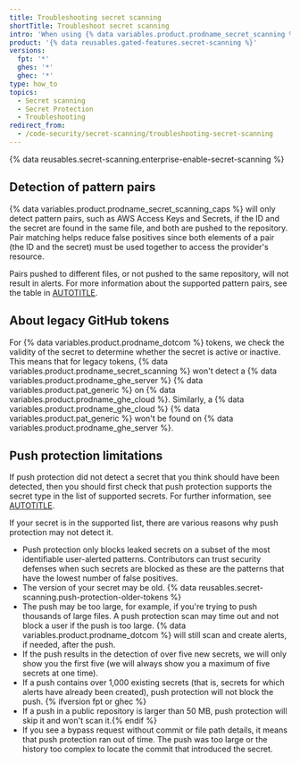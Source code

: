 ```yaml
---
title: Troubleshooting secret scanning
shortTitle: Troubleshoot secret scanning
intro: 'When using {% data variables.product.prodname_secret_scanning %} to detect secrets in your repository, or secrets about to be committed into your repository, you may need to troubleshoot unexpected issues.'
product: '{% data reusables.gated-features.secret-scanning %}'
versions:
  fpt: '*'
  ghes: '*'
  ghec: '*'
type: how_to
topics:
  - Secret scanning
  - Secret Protection
  - Troubleshooting
redirect_from:
  - /code-security/secret-scanning/troubleshooting-secret-scanning
---
```


{% data reusables.secret-scanning.enterprise-enable-secret-scanning %}

## Detection of pattern pairs

{% data variables.product.prodname_secret_scanning_caps %} will only detect pattern pairs, such as AWS Access Keys and Secrets, if the ID and the secret are found in the same file, and both are pushed to the repository. Pair matching helps reduce false positives since both elements of a pair (the ID and the secret) must be used together to access the provider's resource.

Pairs pushed to different files, or not pushed to the same repository, will not result in alerts. For more information about the supported pattern pairs, see the table in [AUTOTITLE](/code-security/secret-scanning/introduction/supported-secret-scanning-patterns).

## About legacy GitHub tokens

For {% data variables.product.prodname_dotcom %} tokens, we check the validity of the secret to determine whether the secret is active or inactive. This means that for legacy tokens, {% data variables.product.prodname_secret_scanning %} won't detect a {% data variables.product.prodname_ghe_server %} {% data variables.product.pat_generic %} on {% data variables.product.prodname_ghe_cloud %}. Similarly, a {% data variables.product.prodname_ghe_cloud %} {% data variables.product.pat_generic %} won't be found on {% data variables.product.prodname_ghe_server %}.

## Push protection limitations

If push protection did not detect a secret that you think should have been detected, then you should first check that push protection supports the secret type in the list of supported secrets. For further information, see [AUTOTITLE](/code-security/secret-scanning/introduction/supported-secret-scanning-patterns#supported-secrets).

If your secret is in the supported list, there are various reasons why push protection may not detect it.

* Push protection only blocks leaked secrets on a subset of the most identifiable user-alerted patterns. Contributors can trust security defenses when such secrets are blocked as these are the patterns that have the lowest number of false positives.
* The version of your secret may be old. {% data reusables.secret-scanning.push-protection-older-tokens %}
* The push may be too large, for example, if you're trying to push thousands of large files. A push protection scan may time out and not block a user if the push is too large. {% data variables.product.prodname_dotcom %} will still scan and create alerts, if needed, after the push.
* If the push results in the detection of over five new secrets, we will only show you the first five (we will always show you a maximum of five secrets at one time).
* If a push contains over 1,000 existing secrets (that is, secrets for which alerts have already been created), push protection will not block the push. {% ifversion fpt or ghec %}
* If a push in a public repository is larger than 50 MB, push protection will skip it and won't scan it.{% endif %}
* If you see a bypass request without commit or file path details, it means that push protection ran out of time. The push was too large or the history too complex to locate the commit that introduced the secret.

